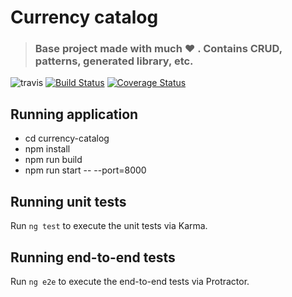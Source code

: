 # Currency catalog

> ### Base project made with much  :heart: . Contains CRUD, patterns, generated library, etc.

![travis](https://travis-ci.org/chnitiibrahim/currency-catalog.svg?branch=master)
[![Build Status](https://travis-ci.org/chnitiibrahim/currency-catalog.svg?branch=master)](https://travis-ci.org/chnitiibrahim/currency-catalog)
[![Coverage Status](https://coveralls.io/repos/github/chnitiibrahim/currency-catalog/badge.svg?branch=master)](https://coveralls.io/github/chnitiibrahim/currency-catalog?branch=master)


## Running application

- cd currency-catalog
- npm install
- npm run build
- npm run start -- --port=8000

## Running unit tests

Run `ng test` to execute the unit tests via Karma.

## Running end-to-end tests

Run `ng e2e` to execute the end-to-end tests via Protractor.
